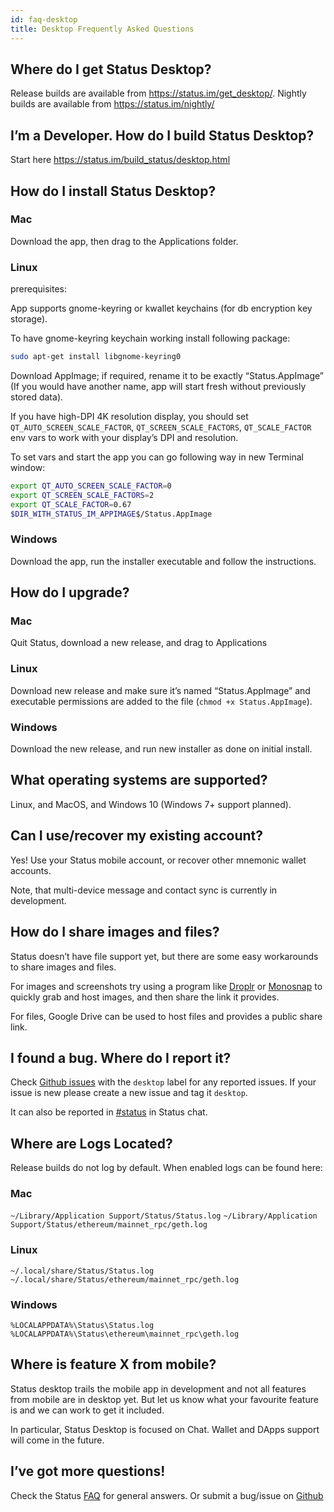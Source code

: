 ```yaml
---
id: faq-desktop
title: Desktop Frequently Asked Questions
---
```


## Where do I get Status Desktop?

Release builds are available from https://status.im/get_desktop/. Nightly builds are available from https://status.im/nightly/

## I’m a Developer. How do I build Status Desktop?

Start here https://status.im/build_status/desktop.html

## How do I install Status Desktop?

### Mac

Download the app, then drag to the Applications folder.

### Linux

prerequisites:

App supports gnome-keyring or kwallet keychains (for db encryption key storage).

To have gnome-keyring keychain working install following package:

``` bash
sudo apt-get install libgnome-keyring0
```

Download AppImage; 
if required, rename it to be exactly “Status.AppImage” (If you would have another name, app will start fresh without previously stored data).

If you have high-DPI 4K resolution display, you should set `QT_AUTO_SCREEN_SCALE_FACTOR`, `QT_SCREEN_SCALE_FACTORS`, `QT_SCALE_FACTOR` env vars to work with your display’s DPI and resolution.

To set vars and start the app  you can go following way in new Terminal window:

``` bash
export QT_AUTO_SCREEN_SCALE_FACTOR=0
export QT_SCREEN_SCALE_FACTORS=2
export QT_SCALE_FACTOR=0.67
$DIR_WITH_STATUS_IM_APPIMAGE$/Status.AppImage
```

### Windows

Download the app, run the installer executable and follow the instructions.

## How do I upgrade?

### Mac

Quit Status, download a new release, and drag to Applications

### Linux 

Download new release and make sure it’s named “Status.AppImage” and executable permissions are added to the file (`chmod +x Status.AppImage`).

### Windows

Download the new release, and run new installer as done on initial install.

## What operating systems are supported?

Linux, and MacOS, and Windows 10 (Windows 7+ support planned).

## Can I use/recover my existing account?

Yes! Use your Status mobile account, or recover other mnemonic wallet accounts.

Note, that multi-device message and contact sync is currently in development.

## How do I share images and files?

Status doesn’t have file support yet, but there are some easy workarounds to share images and files.

For images and screenshots try using a program like [Droplr](https://droplr.com/lite/) or [Monosnap](https://monosnap.com/welcome) to quickly grab and host images, and then share the link it provides.

For files, Google Drive can be used to host files and provides a public share link.

## I found a bug. Where do I report it?

Check [Github issues](https://github.com/status-im/status-react/labels/desktop) with the `desktop` label for any reported issues. If your issue is new please create a new issue and tag it `desktop`.

It can also be reported in [#status](https://get.status.im/chat/public/status) in Status chat.

## Where are Logs Located?

Release builds do not log by default. When enabled logs can be found here:

### Mac 
`~/Library/Application Support/Status/Status.log`
`~/Library/Application Support/Status/ethereum/mainnet_rpc/geth.log`


### Linux 
`~/.local/share/Status/Status.log`
`~/.local/share/Status/ethereum/mainnet_rpc/geth.log`

### Windows
`%LOCALAPPDATA%\Status\Status.log`
`%LOCALAPPDATA%\Status\ethereum\mainnet_rpc\geth.log`


## Where is feature X from mobile?

Status desktop trails the mobile app in development and not all features from mobile are in desktop yet. But let us know what your favourite feature is and we can work to get it included.

In particular, Status Desktop is focused on Chat. Wallet and DApps support will come in the future.

## I’ve got more questions!

Check the Status [FAQ](/docs/FAQs.html) for general answers. Or submit a bug/issue on [Github](https://github.com/status-im/status-react/issues)



 


